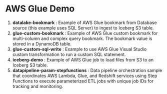 # AWS Glue Demo 

1. **datalake-bookmark** : Example of AWS Glue bookmark from Database source (this example uses SQL Server) to ingest to Iceberg S3 table.
2. **glue-custom-bookmark** : Example of AWS Glue custom bookmark for multi-column and complex query bookmark. The bookmark value is stored in a DynamoDB table.
3. **glue-custom-sql-write** : Example to use AWS Glue Visual Studio custom transformation to run a custom SQL statement.
4. **iceberg-demo** : Example of AWS Glue job to load files from S3 to an Iceberg S3 table.
5. **datapipeline-param-stepfunctions** : Data pipeline orchestration sample that coordinates AWS Lambda, Glue, and Redshift services using Step Functions to execute parameterized ETL jobs with unique job IDs for tracking and monitoring.
